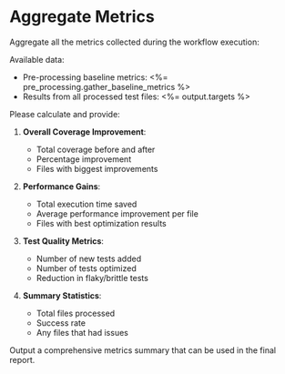 # Aggregate Metrics

Aggregate all the metrics collected during the workflow execution:

Available data:
- Pre-processing baseline metrics: <%= pre_processing.gather_baseline_metrics %>
- Results from all processed test files: <%= output.targets %>

Please calculate and provide:

1. **Overall Coverage Improvement**:
   - Total coverage before and after
   - Percentage improvement
   - Files with biggest improvements

2. **Performance Gains**:
   - Total execution time saved
   - Average performance improvement per file
   - Files with best optimization results

3. **Test Quality Metrics**:
   - Number of new tests added
   - Number of tests optimized
   - Reduction in flaky/brittle tests

4. **Summary Statistics**:
   - Total files processed
   - Success rate
   - Any files that had issues

Output a comprehensive metrics summary that can be used in the final report.